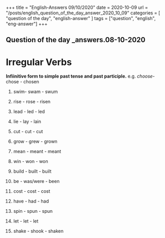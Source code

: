 +++
title = "English-Answers 09/10/2020"
date = 2020-10-09 
url = "/posts/english_question_of_the_day_answer_2020_10_09"
categories = [ "question of the day", "english-answer" ]
tags = ["question", "english", "eng-answer"]
+++


## Question of the day _answers.08-10-2020
#  Irregular Verbs

**Infiinitive form to simple past tense and past participle.** e.g. *choose*- chose - chosen

1. swim- swam - swum

2. rise - rose - risen

3. lead - led - led

4. lie - lay - lain

5. cut - cut - cut

6. grow - grew - grown

7. mean - meant - meant

8. win - won - won

9. build - built - built

10. be - was/were - been

11. cost - cost - cost

12. have - had - had

13. spin - spun - spun

14. let - let - let

15. shake - shook - shaken


  












